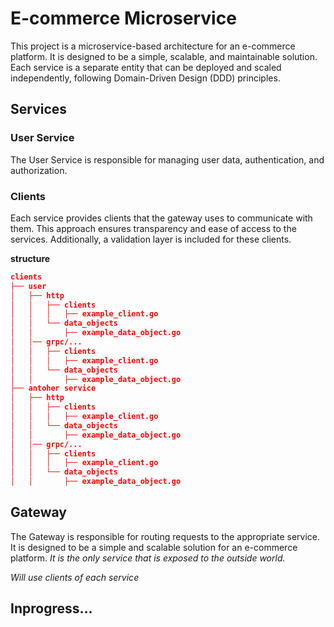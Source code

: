 # E-commerce Microservice

This project is a microservice-based architecture for an e-commerce platform. It is designed to be a simple, scalable, and maintainable solution.
Each service is a separate entity that can be deployed and scaled independently, following Domain-Driven Design (DDD) principles.

## Services

### User Service

The User Service is responsible for managing user data, authentication, and authorization.

### Clients
Each service provides clients that the gateway uses to communicate with them. This approach ensures transparency and ease of access to the services.
Additionally, a validation layer is included for these clients.

**structure**
```json
clients
├── user
│   ├── http
│   │   ├── clients
│   │   │   ├── example_client.go
│   │   └── data_objects
│   │       ├── example_data_object.go
│   │── grpc/...
│   │   ├── clients
│   │   │   ├── example_client.go
│   │   └── data_objects
│   │       ├── example_data_object.go
├── antoher service
│   ├── http
│   │   ├── clients
│   │   │   ├── example_client.go
│   │   └── data_objects
│   │       ├── example_data_object.go
│   │── grpc/...
│   │   ├── clients
│   │   │   ├── example_client.go
│   │   └── data_objects
│   │       ├── example_data_object.go
```

## Gateway

The Gateway is responsible for routing requests to the appropriate service. It is designed to be a simple and scalable solution for an e-commerce platform.
*It is the only service that is exposed to the outside world.*

*Will use clients of each service*

## Inprogress...





